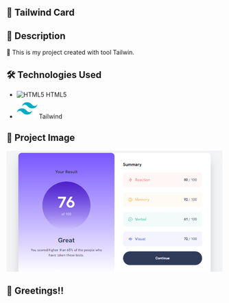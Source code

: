 ## :rocket: Tailwind Card

## :page_with_curl: Description

🎉 This is my project created with tool Tailwin.


## :hammer_and_wrench: Technologies Used

- ![HTML5](https://img.icons8.com/color/48/000000/html-5--v1.png) HTML5
- ![Icono](https://github.com/Adrian97G/Countries-App/raw/main/src/assets/img/icons8-viento-de-cola-css-48.png) Tailwind 

## :camera_flash: Project Image

![Image - App1](/src/assets/tailwind-card.PNG)

## :wave: Greetings!!
